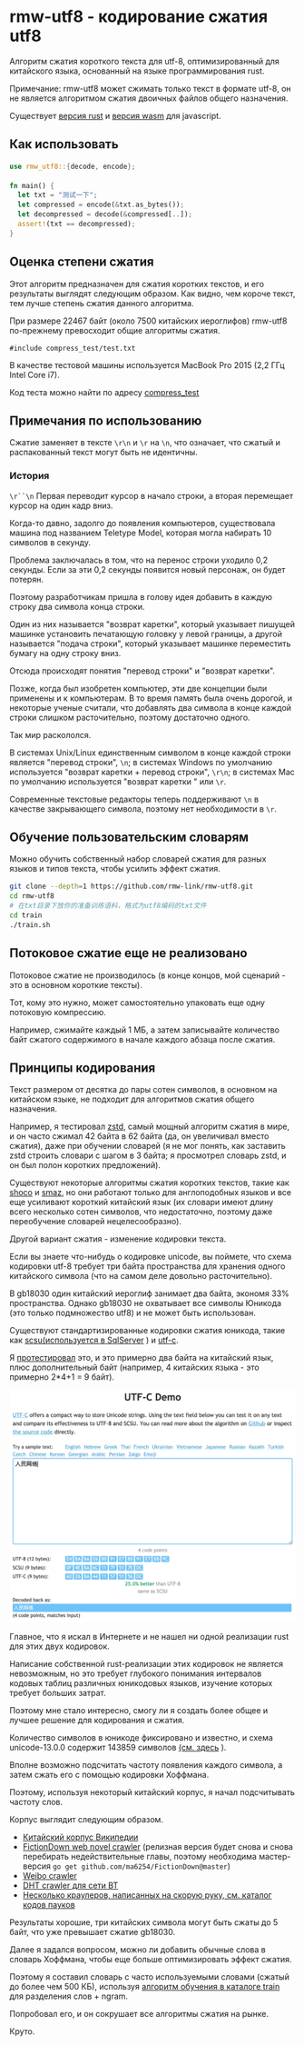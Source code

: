 # rmw-utf8 - кодирование сжатия utf8

Алгоритм сжатия короткого текста для utf-8, оптимизированный для китайского языка, основанный на языке программирования rust.

Примечание: rmw-utf8 может сжимать только текст в формате utf-8, он не является алгоритмом сжатия двоичных файлов общего назначения.

Существует [версия rust](https://github.com/rmw-link/rmw-utf8) и [версия wasm](https://github.com/rmw-lib/rmw-utf8-wasm) для javascript.

## Как использовать

```rust
use rmw_utf8::{decode, encode};

fn main() {
  let txt = "测试一下";
  let compressed = encode(&txt.as_bytes());
  let decompressed = decode(&compressed[..]);
  assert!(txt == decompressed);
}
```

## Оценка степени сжатия

Этот алгоритм предназначен для сжатия коротких текстов, и его результаты выглядят следующим образом. Как видно, чем короче текст, тем лучше степень сжатия данного алгоритма.

При размере 22467 байт (около 7500 китайских иероглифов) rmw-utf8 по-прежнему превосходит общие алгоритмы сжатия.

```
#include compress_test/test.txt
```

В качестве тестовой машины используется MacBook Pro 2015 (2,2 ГГц Intel Core i7).

Код теста можно найти по адресу [compress_test](https://github.com/rmw-link/rmw-utf8/tree/master/compress_test)

## Примечания по использованию

Сжатие заменяет в тексте `\r\n` и `\r` на `\n`, что означает, что сжатый и распакованный текст могут быть не идентичны.

### История

`\r``\n` Первая переводит курсор в начало строки, а вторая перемещает курсор на один кадр вниз.

Когда-то давно, задолго до появления компьютеров, существовала машина под названием Teletype Model, которая могла набирать 10 символов в секунду.

Проблема заключалась в том, что на перенос строки уходило 0,2 секунды. Если за эти 0,2 секунды появится новый персонаж, он будет потерян.

Поэтому разработчикам пришла в голову идея добавить в каждую строку два символа конца строки.

Один из них называется "возврат каретки", который указывает пишущей машинке установить печатающую головку у левой границы, а другой называется "подача строки", который указывает машинке переместить бумагу на одну строку вниз.

Отсюда происходят понятия "перевод строки" и "возврат каретки".

Позже, когда был изобретен компьютер, эти две концепции были применены и к компьютерам. В то время память была очень дорогой, и некоторые ученые считали, что добавлять два символа в конце каждой строки слишком расточительно, поэтому достаточно одного.

Так мир раскололся.

В системах Unix/Linux единственным символом в конце каждой строки является "перевод строки", `\n`; в системах Windows по умолчанию используется "возврат каретки + перевод строки", `\r\n`; в системах Mac по умолчанию используется "возврат каретки " или `\r`.

Современные текстовые редакторы теперь поддерживают `\n` в качестве закрывающего символа, поэтому нет необходимости в `\r`.

## Обучение пользовательским словарям

Можно обучить собственный набор словарей сжатия для разных языков и типов текста, чтобы усилить эффект сжатия.

```bash
git clone --depth=1 https://github.com/rmw-link/rmw-utf8.git
cd rmw-utf8
# 在txt目录下放你的准备训练语料，格式为utf8编码的txt文件
cd train
./train.sh
```

## Потоковое сжатие еще не реализовано

Потоковое сжатие не производилось (в конце концов, мой сценарий - это в основном короткие тексты).

Тот, кому это нужно, может самостоятельно упаковать еще одну потоковую компрессию.

Например, сжимайте каждый 1 МБ, а затем записывайте количество байт сжатого содержимого в начале каждого абзаца после сжатия.

## Принципы кодирования

Текст размером от десятка до пары сотен символов, в основном на китайском языке, не подходит для алгоритмов сжатия общего назначения.

Например, я тестировал [zstd](https://github.com/facebook/zstd), самый мощный алгоритм сжатия в мире, и он часто сжимал 42 байта в 62 байта (да, он увеличивал вместо сжатия), даже при обучении словарей (я не мог понять, как заставить zstd строить словари с шагом в 3 байта; я просмотрел словарь zstd, и он был полон коротких предложений).

Существуют некоторые алгоритмы сжатия коротких текстов, такие как [shoco](https://ed-von-schleck.github.io/shoco/) и [smaz](https://github.com/antirez/smaz), но они работают только для англоподобных языков и все еще усиливают короткий китайский язык (их словари имеют длину всего несколько сотен символов, что недостаточно, поэтому даже переобучение словарей нецелесообразно).

Другой вариант сжатия - изменение кодировки текста.

Если вы знаете что-нибудь о кодировке unicode, вы поймете, что схема кодировки utf-8 требует три байта пространства для хранения одного китайского символа (что на самом деле довольно расточительно).

В gb18030 один китайский иероглиф занимает два байта, экономя 33% пространства. Однако gb18030 не охватывает все символы Юникода (это только подмножество utf8) и не может быть использован.

Существуют стандартизированные кодировки сжатия юникода, такие как [scsu](https://github.com/dop251/scsu)[(используется в SqlServer](https://docs.microsoft.com/en-us/sql/relational-databases/data-compression/unicode-compression-implementation?view=sql-server-ver15) ) и [utf-c](https://github.com/deNULL/utf-c).

Я [протестировал](https://denull.github.io/utf-c) это, и это примерно два байта на китайский язык, плюс дополнительный байт (например, 4 китайских языка - это примерно 2*4+1 = 9 байт).

![](https://raw.githubusercontent.com/gcxfd/img/gh-pages/ffxMd3.jpg)

Главное, что я искал в Интернете и не нашел ни одной реализации rust для этих двух кодировок.

Написание собственной rust-реализации этих кодировок не является невозможным, но это требует глубокого понимания интервалов кодовых таблиц различных юникодовых языков, изучение которых требует больших затрат.

Поэтому мне стало интересно, смогу ли я создать более общее и лучшее решение для кодирования и сжатия.

Количество символов в юникоде фиксировано и известно, и схема unicode-13.0.0 содержит 143859 символов [(см. здесь](https://github.com/rmw-link/utf8_compress/blob/master/all_char.py) ).

Вполне возможно подсчитать частоту появления каждого символа, а затем сжать его с помощью кодировки Хоффмана.

Поэтому, используя некоторый китайский корпус, я начал подсчитывать частоту слов.

Корпус выглядит следующим образом.

* [Китайский корпус Википедии](https://jdhao.github.io/2019/01/10/two_chinese_corpus)
* [FictionDown web novel crawler](https://github.com/ma6254/FictionDown) (релизная версия будет снова и снова перебирать недействительные главы, поэтому необходима мастер-версия `go get github.com/ma6254/FictionDown@master`)
* [Weibo crawler](https://github.com/gcxfd/weibo-crawler)
* [DHT crawler для сети BT](https://github.com/gcxfd/bt-spider)
* [Несколько краулеров, написанных на скорую руку, см. каталог кодов пауков](https://github.com/rmw-link/utf8_compress/tree/master/spider)

Результаты хорошие, три китайских символа могут быть сжаты до 5 байт, что уже превышает сжатие gb18030.

Далее я задался вопросом, можно ли добавить обычные слова в словарь Хоффмана, чтобы еще больше оптимизировать эффект сжатия.

Поэтому я составил словарь с часто используемыми словами (сжатый до более чем 500 КБ), используя [алгоритм обучения в каталоге train](https://github.com/rmw-link/rmw-utf8/tree/master/train) для разделения слов + ngram.

Попробовал его, и он сокрушает все алгоритмы сжатия на рынке.

Круто.